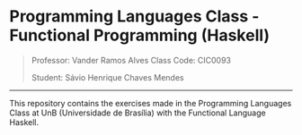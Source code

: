 # Programming Languages Class - Functional Programming (Haskell)

> Professor: Vander Ramos Alves
> Class Code: CIC0093
>
> Student: Sávio Henrique Chaves Mendes
---
This repository contains the exercises made in the Programming Languages Class at UnB (Universidade de Brasília) with the Functional Language Haskell.
 